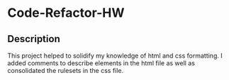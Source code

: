 # Code-Refactor-HW

## Description

This project helped to solidify my knowledge of html and css formatting. I added comments to describe elements in the html file as well as consolidated the rulesets in the css file.

